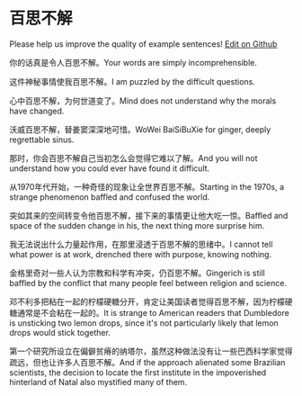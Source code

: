 # 百思不解

Please help us improve the quality of example sentences! [Edit on Github](https://github.com/jiyushe/jiyu-example-sentence-source/blob/main/chinese/baisibujie.md)

<p><span class="chinese">你的话真是令人百思不解。</span><span class="english">Your words are simply incomprehensible.</span></p>

<p><span class="chinese">这件神秘事情使我百思不解。</span><span class="english">I am puzzled by the difficult questions.</span></p>

<p><span class="chinese">心中百思不解，为何世道变了。</span><span class="english">Mind does not understand why the morals have changed.</span></p>

<p><span class="chinese">沃威百思不解，替姜窦深深地可惜。</span><span class="english">WoWei BaiSiBuXie for ginger, deeply regrettable sinus.</span></p>

<p><span class="chinese">那时，你会百思不解自己当初怎么会觉得它难以了解。</span><span class="english">And you will not understand how you could ever have found it difficult.</span></p>

<p><span class="chinese">从1970年代开始，一种奇怪的现象让全世界百思不解。</span><span class="english">Starting in the 1970s, a strange phenomenon baffled and confused the world.</span></p>

<p><span class="chinese">突如其来的空间转变令他百思不解，接下来的事情更让他大吃一惊。</span><span class="english">Baffled and space of the sudden change in his, the next thing more surprise him.</span></p>

<p><span class="chinese">我无法说出什么力量起作用，在那里浸透于百思不解的思绪中。</span><span class="english">I cannot tell what power is at work, drenched there with purpose, knowing nothing.</span></p>

<p><span class="chinese">金格里奇对一些人认为宗教和科学有冲突，仍百思不解。</span><span class="english">Gingerich is still baffled by the conflict that many people feel between religion and science.</span></p>

<p><span class="chinese">邓不利多把粘在一起的柠檬硬糖分开，肯定让美国读者觉得百思不解，因为柠檬硬糖通常是不会粘在一起的。</span><span class="english">It is strange to American readers that Dumbledore is unsticking two lemon drops, since it's not particularly likely that lemon drops would stick together.</span></p>

<p><span class="chinese">第一个研究所设立在偏僻贫瘠的纳塔尔，虽然这种做法没有让一些巴西科学家觉得疏远，但也让许多人百思不解。</span><span class="english">And if the approach alienated some Brazilian scientists, the decision to locate the first institute in the impoverished hinterland of Natal also mystified many of them.</span></p>

